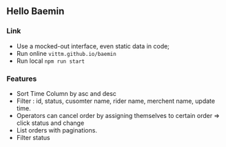 ## Hello Baemin

### Link
  - Use a mocked-out interface, even static data in code;
  - Run online `vittm.github.io/baemin`
  - Run local `npm run start`

### Features
  - Sort Time Column by asc and desc
  - Filter : id, status, cusomter name, rider name, merchent name, update time.
  - Operators can cancel order by assigning themselves to certain order => click status and change
  - List orders with paginations.
  - Filter status